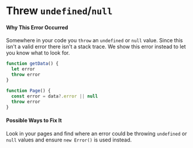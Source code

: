 # Threw `undefined`/`null`

#### Why This Error Occurred

Somewhere in your code you `throw` an `undefined` or `null` value. Since this isn't a valid error there isn't a stack trace. We show this error instead to let you know what to look for.

```js
function getData() {
  let error
  throw error
}

function Page() {
  const error = data?.error || null
  throw error
}
```

#### Possible Ways to Fix It

Look in your pages and find where an error could be throwing `undefined` or `null` values and ensure `new Error()` is used instead.
